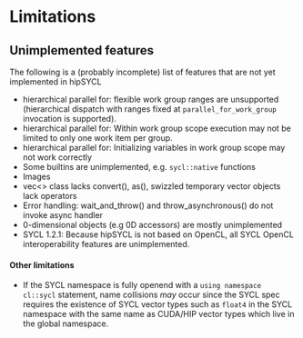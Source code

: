 # Limitations

## Unimplemented features
The following is a (probably incomplete) list of features that are not yet implemented in hipSYCL
* hierarchical parallel for: flexible work group ranges are unsupported (hierarchical dispatch with ranges fixed at `parallel_for_work_group` invocation is supported).
* hierarchical parallel for: Within work group scope execution may not be limited to only one work item per group.
* hierarchical parallel for: Initializing variables in work group scope may not work correctly
* Some builtins are unimplemented, e.g. `sycl::native` functions
* Images
* vec<> class lacks convert(), as(), swizzled temporary vector objects lack operators
* Error handling: wait_and_throw() and throw_asynchronous() do not invoke async handler
* 0-dimensional objects (e.g 0D accessors) are mostly unimplemented
* SYCL 1.2.1: Because hipSYCL is not based on OpenCL, all SYCL OpenCL interoperability features are unimplemented.

#### Other limitations
* If the SYCL namespace is fully openend with a `using namespace cl::sycl` statement, name collisions *may* occur since the SYCL spec requires the existence of SYCL vector types such as `float4` in the SYCL namespace with the same name as CUDA/HIP vector types which live in the global namespace.
